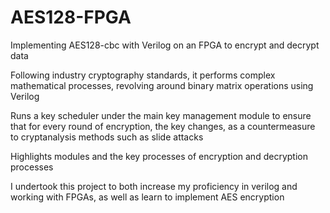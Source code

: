 # AES128-FPGA
Implementing AES128-cbc with Verilog on an FPGA to encrypt and decrypt data

Following industry cryptography standards, it performs complex mathematical processes, revolving around binary matrix operations using Verilog

Runs a key scheduler under the main key management module to ensure that for every round of encryption, the key changes, as a countermeasure to cryptanalysis methods such as slide attacks

Highlights modules and the key processes of encryption and decryption processes

I undertook this project to both increase my proficiency in verilog and working with FPGAs, as well as learn to implement AES encryption
